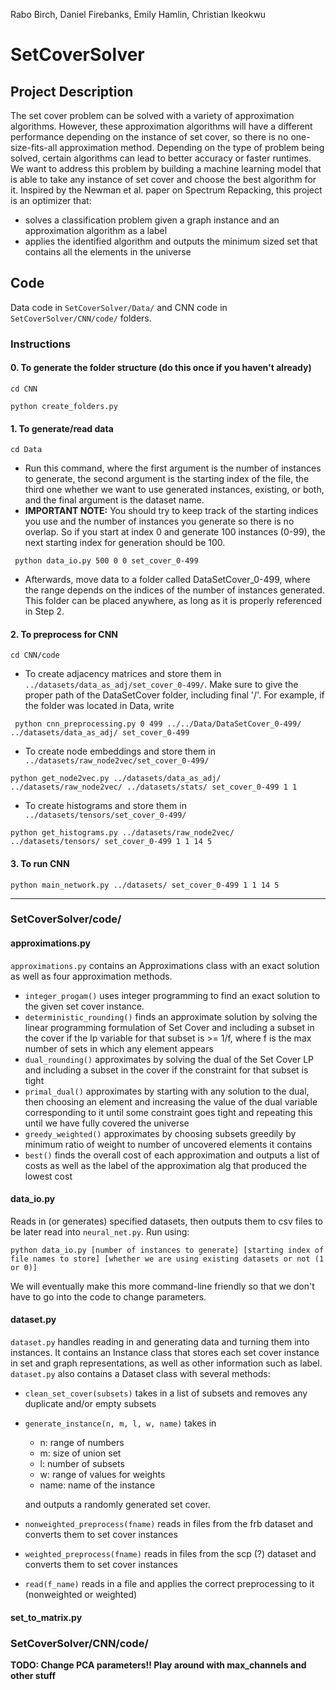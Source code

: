 Rabo Birch, Daniel Firebanks, Emily Hamlin, Christian Ikeokwu

# SetCoverSolver

## Project Description

The set cover problem can be solved with a variety of approximation algorithms. However, these approximation algorithms will have a different performance depending on the instance of set cover, so there is no one-size-fits-all approximation method. Depending on the type of problem being solved, certain algorithms can lead to better accuracy or faster runtimes. We want to address this problem by building a machine learning model that is able to take any instance of set cover and choose the best algorithm for it. Inspired by the Newman et al. paper on Spectrum Repacking, this project is an optimizer that: 

  * solves a classification problem given a graph instance and an approximation algorithm as a label
  * applies the identified algorithm and outputs the minimum sized set that contains all the elements in the universe

## Code

Data code in `SetCoverSolver/Data/` and CNN code in `SetCoverSolver/CNN/code/` folders.

### Instructions

#### 0. To generate the folder structure (do this once if you haven't already)

` cd CNN `

` python create_folders.py `

#### 1. To generate/read data

` cd Data `

- Run this command, where the first argument is the number of instances to generate, the second argument is the starting index of the file, the third one whether we want to use generated instances, existing, or both, and the final argument is the dataset name.
- __IMPORTANT NOTE:__ You should try to keep track of the starting indices you use and the number of instances you generate so there is no overlap. So if you start at index 0 and generate 100 instances (0-99), the next starting index for generation should be 100.

` python data_io.py 500 0 0 set_cover_0-499`

- Afterwards, move data to a folder called DataSetCover_0-499, where the range depends on the indices of the number of instances generated. This folder can be placed anywhere, as long as it is properly referenced in Step 2.
 

#### 2. To preprocess for CNN

` cd CNN/code `

- To create adjacency matrices and store them in ` ../datasets/data_as_adj/set_cover_0-499/ `. Make sure to give the proper path of the DataSetCover folder, including final '/'. For example, if the folder was located in Data, write

` python cnn_preprocessing.py 0 499 ../../Data/DataSetCover_0-499/ ../datasets/data_as_adj/ set_cover_0-499`

- To create node embeddings and store them in ` ../datasets/raw_node2vec/set_cover_0-499/`

` python get_node2vec.py ../datasets/data_as_adj/ ../datasets/raw_node2vec/ ../datasets/stats/ set_cover_0-499 1 1 `

- To create histograms and store them in ` ../datasets/tensors/set_cover_0-499/`

` python get_histograms.py ../datasets/raw_node2vec/ ../datasets/tensors/ set_cover_0-499 1 1 14 5 `


#### 3. To run CNN

` python main_network.py ../datasets/ set_cover_0-499 1 1 14 5 `

----------------------------------------------------------------

### SetCoverSolver/code/

#### approximations.py

`approximations.py` contains an Approximations class with an exact solution as well as four approximation methods.

  * `integer_progam()` uses integer programming to find an exact solution to the given set cover instance.
  * `deterministic_rounding()` finds an approximate solution by solving the linear programming formulation of Set Cover and including a subset in the cover if the lp variable for that subset is >= 1/f, where f is the max number of sets in which any element appears
  * `dual_rounding()` approximates by solving the dual of the Set Cover LP and including a subset in the cover if the constraint for that subset is tight
  * `primal_dual()` approximates by starting with any solution to the dual, then choosing an element and increasing the value of the dual variable corresponding to it until some constraint goes tight and repeating this until we have fully covered the universe
  * `greedy_weighted()` approximates by choosing subsets greedily by minimum ratio of weight to number of uncovered elements it contains
  * `best()` finds the overall cost of each approximation and outputs a list of costs as well as the label of the approximation alg that produced the lowest cost

#### data_io.py

Reads in (or generates) specified datasets, then outputs them to csv files to be later read into `neural_net.py`. Run using:

```python data_io.py [number of instances to generate] [starting index of file names to store] [whether we are using existing datasets or not (1 or 0)]```

We will eventually make this more command-line friendly so that we don't have to go into the code to change parameters.

#### dataset.py

`dataset.py` handles reading in and generating data and turning them into instances. It contains an Instance class that stores each set cover instance in set and graph representations, as well as other information such as label. `dataset.py` also contains a Dataset class with several methods:

  * `clean_set_cover(subsets)` takes in a list of subsets and removes any duplicate and/or empty subsets
  * `generate_instance(n, m, l, w, name)` takes in
      * n: range of numbers
      * m: size of union set
      * l: number of subsets
      * w: range of values for weights
      * name: name of the instance
    
      and outputs a randomly generated set cover.
      
  * `nonweighted_preprocess(fname)` reads in files from the frb dataset and converts them to set cover instances
  * `weighted_preprocess(fname)` reads in files from the scp (?) dataset and converts them to set cover instances
  * `read(f_name)` reads in a file and applies the correct preprocessing to it (nonweighted or weighted)

#### set_to_matrix.py

### SetCoverSolver/CNN/code/

__TODO: Change PCA parameters!! Play around with max_channels and other stuff__



